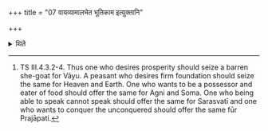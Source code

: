 +++
title = "07 वायव्यामालभेत भूतिकाम इत्युक्तानि"

+++

<details><summary>थिते</summary>

7. (In the Brāhmaṇa-text beginning with) “vāyavyāmālabheta bhūtikāmaḥ (one who wants to get prosperity should seize (a barren she-goat) for Vāyu)”[^1] the deities are mentioned (and to them the respective offering should be made).   


[^1]: TS III.4.3.2-4. Thus one who desires prosperity should seize a barren she-goat for Vāyu. A peasant who desires firm foundation should seize the same for Heaven and Earth. One who wants to be a possessor and eater of food should offer the same for Agni and Soma. One who being able to speak cannot speak should offer the same for Sarasvatī and one who wants to conquer the unconquered should offer the same fūr Prajāpati. 
</details>
